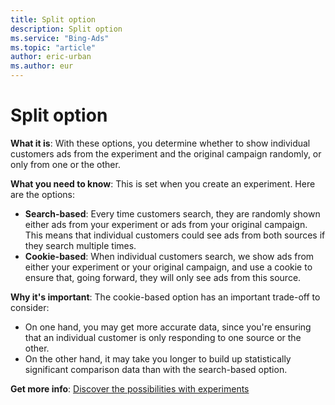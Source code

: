 ```yaml
---
title: Split option
description: Split option
ms.service: "Bing-Ads"
ms.topic: "article"
author: eric-urban
ms.author: eur
---
```


# Split option

**What it is**: With these options, you determine whether to show individual customers ads from the experiment and the original campaign randomly, or only from one or the other.

**What you need to know**: This is set when you create an experiment. Here are the options:
- **Search-based**: Every time customers search, they are randomly shown either ads from your experiment or ads from your original campaign. This means that individual customers could see ads from both sources if they search multiple times.
- **Cookie-based**: When individual customers search, we show ads from either your experiment or your original campaign, and use a cookie to ensure that, going forward, they will only see ads from this source.

**Why it's important**: The cookie-based option has an important trade-off to consider:
- On one hand, you may get more accurate data, since you're ensuring that an individual customer is only responding to one source or the other.
- On the other hand, it may take you longer to build up statistically significant comparison data than with the search-based option.

**Get more info**: [Discover the possibilities with experiments](../hlp_BA_CONC_Experiments_About.md)


